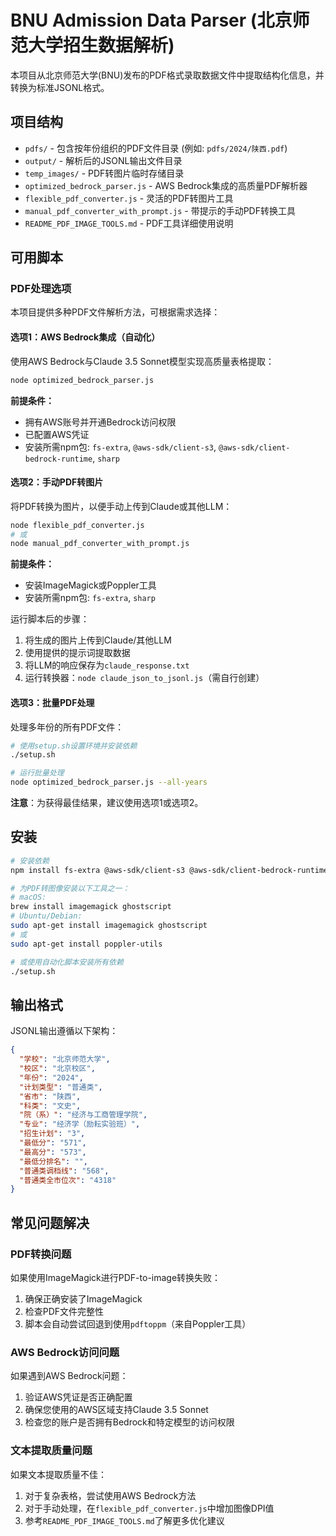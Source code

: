 # BNU Admission Data Parser (北京师范大学招生数据解析)

本项目从北京师范大学(BNU)发布的PDF格式录取数据文件中提取结构化信息，并转换为标准JSONL格式。

## 项目结构

- `pdfs/` - 包含按年份组织的PDF文件目录 (例如: `pdfs/2024/陕西.pdf`)
- `output/` - 解析后的JSONL输出文件目录
- `temp_images/` - PDF转图片临时存储目录
- `optimized_bedrock_parser.js` - AWS Bedrock集成的高质量PDF解析器
- `flexible_pdf_converter.js` - 灵活的PDF转图片工具
- `manual_pdf_converter_with_prompt.js` - 带提示的手动PDF转换工具
- `README_PDF_IMAGE_TOOLS.md` - PDF工具详细使用说明

## 可用脚本

### PDF处理选项

本项目提供多种PDF文件解析方法，可根据需求选择：

#### 选项1：AWS Bedrock集成（自动化）

使用AWS Bedrock与Claude 3.5 Sonnet模型实现高质量表格提取：

```bash
node optimized_bedrock_parser.js
```

**前提条件：**
- 拥有AWS账号并开通Bedrock访问权限
- 已配置AWS凭证
- 安装所需npm包: `fs-extra`, `@aws-sdk/client-s3`, `@aws-sdk/client-bedrock-runtime`, `sharp`

#### 选项2：手动PDF转图片

将PDF转换为图片，以便手动上传到Claude或其他LLM：

```bash
node flexible_pdf_converter.js
# 或
node manual_pdf_converter_with_prompt.js
```

**前提条件：**
- 安装ImageMagick或Poppler工具
- 安装所需npm包: `fs-extra`, `sharp`

运行脚本后的步骤：
1. 将生成的图片上传到Claude/其他LLM
2. 使用提供的提示词提取数据
3. 将LLM的响应保存为`claude_response.txt`
4. 运行转换器：`node claude_json_to_jsonl.js`（需自行创建）

#### 选项3：批量PDF处理

处理多年份的所有PDF文件：

```bash
# 使用setup.sh设置环境并安装依赖
./setup.sh

# 运行批量处理
node optimized_bedrock_parser.js --all-years
```

**注意**：为获得最佳结果，建议使用选项1或选项2。

## 安装

```bash
# 安装依赖
npm install fs-extra @aws-sdk/client-s3 @aws-sdk/client-bedrock-runtime sharp pdf-lib

# 为PDF转图像安装以下工具之一：
# macOS:
brew install imagemagick ghostscript
# Ubuntu/Debian:
sudo apt-get install imagemagick ghostscript
# 或
sudo apt-get install poppler-utils

# 或使用自动化脚本安装所有依赖
./setup.sh
```

## 输出格式

JSONL输出遵循以下架构：

```json
{
  "学校": "北京师范大学",
  "校区": "北京校区",
  "年份": "2024",
  "计划类型": "普通类",
  "省市": "陕西",
  "科类": "文史",
  "院（系）": "经济与工商管理学院",
  "专业": "经济学（励耘实验班）",
  "招生计划": "3",
  "最低分": "571",
  "最高分": "573",
  "最低分排名": "",
  "普通类调档线": "568",
  "普通类全市位次": "4318"
}
```

## 常见问题解决

### PDF转换问题

如果使用ImageMagick进行PDF-to-image转换失败：
1. 确保正确安装了ImageMagick
2. 检查PDF文件完整性
3. 脚本会自动尝试回退到使用`pdftoppm`（来自Poppler工具）

### AWS Bedrock访问问题

如果遇到AWS Bedrock问题：
1. 验证AWS凭证是否正确配置
2. 确保您使用的AWS区域支持Claude 3.5 Sonnet
3. 检查您的账户是否拥有Bedrock和特定模型的访问权限

### 文本提取质量问题

如果文本提取质量不佳：
1. 对于复杂表格，尝试使用AWS Bedrock方法
2. 对于手动处理，在`flexible_pdf_converter.js`中增加图像DPI值
3. 参考`README_PDF_IMAGE_TOOLS.md`了解更多优化建议
